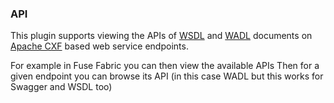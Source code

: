 ### API

This plugin supports viewing the APIs of [WSDL](http://www.w3.org/TR/wsdl) and [WADL](https://wadl.java.net/) documents on [Apache CXF](http://cxf.apache.org/) based web service endpoints.

For example in Fuse Fabric you can then view the available APIs
Then for a given endpoint you can browse its API (in this case WADL but this works for Swagger and WSDL too)


